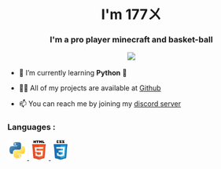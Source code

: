 <!-- https://github.com/cyrus4bk/ -->

<h1 align="center">I'm 177ㄨ</h1>
<h3 align="center">I'm a pro player minecraft and basket-ball</h3>

<p align="center"> 
<img src= "https://cdn.discordapp.com/attachments/905488065571741766/1076511487922815066/177_Banniere_noir_et_blanc.png"/>
</p>


- 🐍 I’m currently learning **Python** 🐍

- 👨‍💻 All of my projects are available at [Github](https://github.com/Smug246?tab=repositories)

- 📫 You can reach me by joining my [discord server](https://discord.gg/WetKsQ3pEW)

<h3 align="left">Languages :</h3>
<p align="left"> <a href="https://www.python.org" target="_blank" rel="noreferrer"> <img src="https://raw.githubusercontent.com/devicons/devicon/master/icons/python/python-original.svg" alt="python" width="40" height="40"/> </a>
<a href="https://www.w3.org/html/" target="_blank" rel="noreferrer"> <img src="https://raw.githubusercontent.com/devicons/devicon/master/icons/html5/html5-original-wordmark.svg" alt="html5" width="40" height="40"/> </a> 
<a href="https://www.w3.org/Style/CSS/" target="_blank" rel="noreferrer"> <img src="https://raw.githubusercontent.com/devicons/devicon/master/icons/css3/css3-original-wordmark.svg" alt="css3" width="40" height="40"/> </a>
</p>
